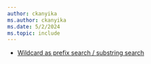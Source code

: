 ```yaml
---
author: ckanyika
ms.author: ckanyika
ms.date: 5/2/2024
ms.topic: include
---
```


- [Wildcard as prefix search / substring search](#wildcard-as-prefix-search-substring-search)
